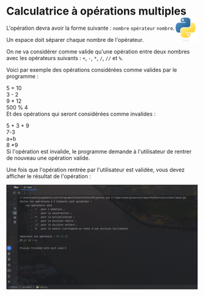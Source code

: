 # **Calculatrice à opérations multiples**  <a href="../../"><img align="right" src="../../assets/Python-logo-notext.svg" alt="Python" title="Phthon" widht="auto" height="64px"></a>

L'opération devra avoir la forme suivante : `nombre` `opérateur` `nombre`.

Un espace doit séparer chaque nombre de l'opérateur.

On ne va considérer comme valide qu'une opération entre deux nombres avec les opérateurs suivants : `+`, `-`, `*`, `/`, `//` et `%`.

Voici par exemple des opérations considérées comme valides par le programme :

5 + 10  
3 - 2  
9 * 12  
500 % 4  
Et des opérations qui seront considérées comme invalides :

5 + 3 + 9  
7-3  
a+b  
8 *9  
Si l'opération est invalide, le programme demande à l'utilisateur de rentrer de nouveau une opération valide.

Une fois que l'opération rentrée par l'utilisateur est validée, vous devez afficher le résultat de l'opération :

![Calculatrice](../../assets/screenshots/calculator.png)